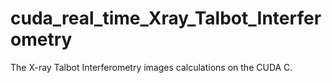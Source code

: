 # cuda_real_time_Xray_Talbot_Interferometry
The X-ray Talbot Interferometry images calculations on the CUDA C. 
